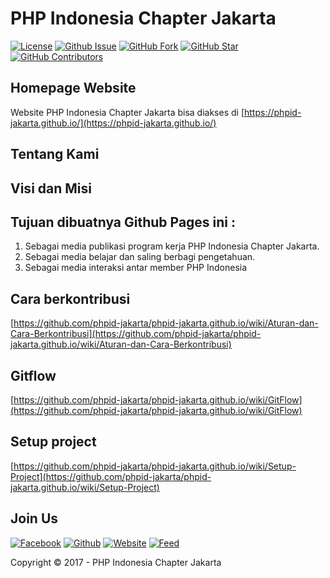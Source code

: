 # PHP Indonesia Chapter Jakarta

[![License](https://img.shields.io/github/license/phpid-jakarta/phpid-jakarta.github.io.svg?maxAge=3600)](https://github.com/phpid-jakarta/phpid-jakarta.github.io) 
[![Github Issue](https://img.shields.io/github/issues/phpid-jakarta/phpid-jakarta.github.io.svg?maxAge=3600)](https://github.com/phpid-jakarta/phpid-jakarta.github.io/issues) 
[![GitHub Fork](https://img.shields.io/github/forks/phpid-jakarta/phpid-jakarta.github.io.svg?maxAge=3600)](https://github.com/phpid-jakarta/phpid-jakarta.github.io/network) 
[![GitHub Star](https://img.shields.io/github/stars/phpid-jakarta/phpid-jakarta.github.io.svg?maxAge=3600)](https://github.com/phpid-jakarta/phpid-jakarta.github.io/stargazers) 
[![GitHub Contributors](https://img.shields.io/github/contributors/phpid-jakarta/phpid-jakarta.github.io.svg?maxAge=3600)](https://github.com/phpid-jakarta/phpid-jakarta.github.io/network/members)

## Homepage Website
Website PHP Indonesia Chapter Jakarta bisa diakses di [https://phpid-jakarta.github.io/](https://phpid-jakarta.github.io/)

## Tentang Kami

## Visi dan Misi

## Tujuan dibuatnya Github Pages ini : 
1. Sebagai media publikasi program kerja PHP Indonesia Chapter Jakarta.
2. Sebagai media belajar dan saling berbagi pengetahuan.
3. Sebagai media interaksi antar member PHP Indonesia

## Cara berkontribusi
[https://github.com/phpid-jakarta/phpid-jakarta.github.io/wiki/Aturan-dan-Cara-Berkontribusi](https://github.com/phpid-jakarta/phpid-jakarta.github.io/wiki/Aturan-dan-Cara-Berkontribusi)

## Gitflow
[https://github.com/phpid-jakarta/phpid-jakarta.github.io/wiki/GitFlow](https://github.com/phpid-jakarta/phpid-jakarta.github.io/wiki/GitFlow)

## Setup project
[https://github.com/phpid-jakarta/phpid-jakarta.github.io/wiki/Setup-Project](https://github.com/phpid-jakarta/phpid-jakarta.github.io/wiki/Setup-Project)

## Join Us
[![Facebook](https://img.shields.io/badge/PhpIdJakarta-Facebook-blue.svg?maxAge=3600)](https://facebook.com/profile.php?id=100011420743645) 
[![Github](https://img.shields.io/badge/PhpIdJakarta-Github-lightgrey.svg?maxAge=3600)](https://github.com/phpid-jakarta) 
[![Website](https://img.shields.io/badge/PhpIdJakarta-Website-brightgreen.svg?maxAge=3600)](https://phpid-jakarta.github.io/)
[![Feed](https://img.shields.io/badge/PhpIdJakarta-Feed-orange.svg?maxAge=3600)](https://phpid-jakarta.github.io/feed.xml) 


Copyright © 2017 - PHP Indonesia Chapter Jakarta
      
    
